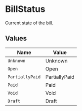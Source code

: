 # BillStatus

Current state of the bill.


## Values

| Name            | Value           |
| --------------- | --------------- |
| `Unknown`       | Unknown         |
| `Open`          | Open            |
| `PartiallyPaid` | PartiallyPaid   |
| `Paid`          | Paid            |
| `Void`          | Void            |
| `Draft`         | Draft           |